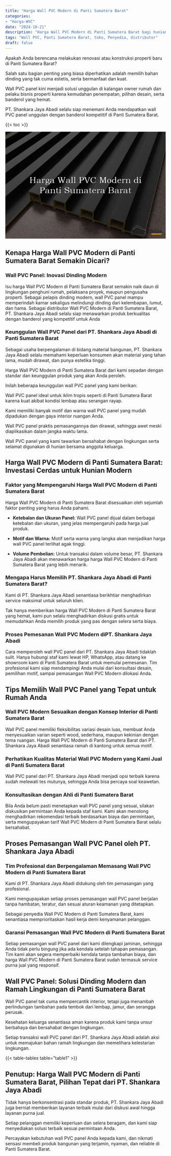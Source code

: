```yaml
---
title: "Harga Wall PVC Modern di Panti Sumatera Barat"
categories: 
- "Harga-WVC"
date: "2024-10-21"
description: "Harga Wall PVC Modern di Panti Sumatera Barat bagi hunian, kantor, serta gerai. Panel unggulan, variasi motif, variasi warna menarik, beserta layanan instalasi ditangani oleh tenaga ahli profesional serta garansi resmi!|Layanan penjualan Wall PVC Modern di Panti Sumatera Barat untuk keperluan tempat tinggal, kantor, atau toko, beserta produk berkualitas dan pemasangan oleh tenaga ahli profesional dan garansi resmi.|Solusi Wall PVC Modern di Panti Sumatera Barat yang terbukti bagi rumah, kantor, dan toko, bersama produk terbaik dan penempatan dikerjakan oleh tim profesional dan jaminan resmi.|Penyediaan Wall PVC Modern di Panti Sumatera Barat untuk rumah, perkantoran, serta ritel, beserta material berkualitas dan penempatan oleh tim ahli, lengkap dengan jaminan resmi.}"
tags: "Wall PVC, Panti Sumatera Barat, toko, Penyedia, distributor"
draft: false
---
```


Apakah Anda berencana melakukan renovasi atau konstruksi properti baru di Panti Sumatera Barat?

Salah satu bagian penting yang biasa diperhatikan adalah memilih bahan dinding yang tak cuma estetis, serta bermanfaat dan kuat.

Wall PVC panel kini menjadi solusi unggulan di kalangan owner rumah dan pelaku bisnis properti karena kemudahan penempatan, pilihan desain, serta banderol yang hemat.

PT. Shankara Jaya Abadi selalu siap menemani Anda mendapatkan wall PVC panel unggulan dengan banderol kompetitif di Panti Sumatera Barat.

{{< toc >}}

![Harga Wall PVC Modern di Panti Sumatera Barat](/images/Harga-WVC/Harga-Wall-PVC-Modern-di-Panti-Sumatera-Barat.png)


## Kenapa Harga Wall PVC Modern di Panti Sumatera Barat Semakin Dicari?

### Wall PVC Panel: Inovasi Dinding Modern

Isu harga Wall PVC Modern di Panti Sumatera Barat semakin naik daun di lingkungan penghuni rumah, pelaksana proyek, maupun pengusaha properti. Sebagai pelapis dinding modern, wall PVC panel mampu memperindah kamar sekaligus melindungi dinding dari kelembapan, lumut, dan hama. Sebagai distributor Wall PVC Modern di Panti Sumatera Barat, PT. Shankara Jaya Abadi selalu siap menawarkan produk berkualitas dengan banderol yang kompetitif untuk Anda

### Keunggulan Wall PVC Panel dari PT. Shankara Jaya Abadi di Panti Sumatera Barat

Sebagai usaha berpengalaman di bidang material bangunan, PT. Shankara Jaya Abadi selalu memahami keperluan konsumen akan material yang tahan lama, mudah dirawat, dan punya estetika tinggi.

Harga Wall PVC Modern di Panti Sumatera Barat dari kami sepadan dengan standar dan keunggulan produk yang akan Anda peroleh.

Inilah beberapa keunggulan wall PVC panel yang kami berikan:

Wall PVC panel ideal untuk iklim tropis seperti di Panti Sumatera Barat karena kuat akibat kondisi lembap atau serangan rayap.

Kami memiliki banyak motif dan warna wall PVC panel yang mudah dipadukan dengan gaya interior ruangan Anda.

Wall PVC panel praktis pemasangannya dan dirawat, sehingga awet meski diaplikasikan dalam jangka waktu lama.

Wall PVC panel yang kami tawarkan bersahabat dengan lingkungan serta selamat digunakan di hunian bersama anggota keluarga.

## Harga Wall PVC Modern di Panti Sumatera Barat: Investasi Cerdas untuk Hunian Modern

### Faktor yang Mempengaruhi Harga Wall PVC Modern di Panti Sumatera Barat

Harga Wall PVC Modern di Panti Sumatera Barat disesuaikan oleh sejumlah faktor penting yang harus Anda pahami.

- **Ketebalan dan Ukuran Panel:** Wall PVC panel dijual dalam berbagai ketebalan dan ukuran, yang jelas mempengaruhi pada harga jual produk.

- **Motif dan Warna:** Motif serta warna yang langka akan menjadikan harga wall PVC panel terlihat agak tinggi.

- **Volume Pembelian:** Untuk transaksi dalam volume besar, PT. Shankara Jaya Abadi akan menawarkan harga harga Wall PVC Modern di Panti Sumatera Barat yang lebih menarik.

### Mengapa Harus Memilih PT. Shankara Jaya Abadi di Panti Sumatera Barat?

Kami di PT. Shankara Jaya Abadi senantiasa berikhtiar menghadirkan service maksimal untuk seluruh klien.

Tak hanya memberikan harga Wall PVC Modern di Panti Sumatera Barat yang hemat, kami pun selalu menghadirkan diskusi gratis untuk memudahkan Anda memilih produk yang pas dengan selera serta biaya.

### Proses Pemesanan Wall PVC Modern diPT. Shankara Jaya Abadi

Cara memperoleh wall PVC panel dari PT. Shankara Jaya Abadi tidaklah sulit. Hanya hubungi staf kami lewat HP, WhatsApp, atau datang ke showroom kami di Panti Sumatera Barat untuk memulai pemesanan. Tim profesional kami siap mendampingi Anda mulai dari konsultasi desain, pemilihan motif, sampai pemasangan Wall PVC Modern dilokasi Anda.

## Tips Memilih Wall PVC Panel yang Tepat untuk Rumah Anda

### Wall PVC Modern Sesuaikan dengan Konsep Interior di Panti Sumatera Barat

Wall PVC panel memiliki fleksibilitas variasi desain luas, membuat Anda menyesuaikan varian seperti wood, sederhana, maupun kekinian dengan tema ruangan. Harga Wall PVC Modern di Panti Sumatera Barat dari PT. Shankara Jaya Abadi senantiasa ramah di kantong untuk semua motif.

### Perhatikan Kualitas Material Wall PVC Modern yang Kami Jual di Panti Sumatera Barat

Wall PVC panel dari PT. Shankara Jaya Abadi menjadi opsi terbaik karena sudah melewati tes mutunya, sehingga Anda bisa percaya soal keawetan.

### Konsultasikan dengan Ahli di Panti Sumatera Barat

Bila Anda belum pasti menetapkan wall PVC panel yang sesuai, silakan diskusikan permintaan Anda kepada staf kami. Kami akan menolong menghadirkan rekomendasi terbaik berdasarkan biaya dan permintaan, serta mengupayakan tarif Wall PVC Modern di Panti Sumatera Barat selalu bersahabat.

## Proses Pemasangan Wall PVC Panel oleh PT. Shankara Jaya Abadi

### Tim Profesional dan Berpengalaman Memasang Wall PVC Modern di Panti Sumatera Barat

Kami di PT. Shankara Jaya Abadi didukung oleh tim pemasangan yang profesional.

Kami mengupayakan setiap proses pemasangan wall PVC panel berjalan tanpa hambatan, teratur, dan sesuai aturan keamanan yang ditetapkan.

Sebagai penyedia Wall PVC Modern di Panti Sumatera Barat, kami senantiasa memprioritaskan hasil kerja demi kenyamanan pelanggan.

### Garansi Pemasangan Wall PVC Modern di Panti Sumatera Barat

Setiap pemasangan wall PVC panel dari kami dilengkapi jaminan, sehingga Anda tidak perlu bingung jika ada kendala setelah tahapan pemasangan. Tim kami akan segera memperbaiki kendala tanpa tambahan biaya, dan harga Wall PVC Modern di Panti Sumatera Barat sudah termasuk service purna jual yang responsif.

## Wall PVC Panel: Solusi Dinding Modern dan Ramah Lingkungan di Panti Sumatera Barat

Wall PVC panel tak cuma mempercantik interior, tetapi juga menambah perlindungan tambahan pada tembok dari lembap, jamur, dan serangga perusak.

Kesehatan keluarga senantiasa aman karena produk kami tanpa unsur berbahaya dan bersahabat dengan lingkungan.

Setiap transaksi wall PVC panel dari PT. Shankara Jaya Abadi adalah aksi untuk memajukan bahan ramah lingkungan dan memelihara kelestarian lingkungan.

{{< table-tables table="table1" >}}

## Penutup: Harga Wall PVC Modern di Panti Sumatera Barat, Pilihan Tepat dari PT. Shankara Jaya Abadi

Tidak hanya berkonsentrasi pada standar produk, PT. Shankara Jaya Abadi juga berniat memberikan layanan terbaik mulai dari diskusi awal hingga layanan purna jual.

Setiap pelanggan memiliki keperluan dan selera beragam, dan kami siap menyediakan solusi terbaik sesuai permintaan Anda.

Percayakan kebutuhan wall PVC panel Anda kepada kami, dan nikmati sensasi membeli produk bangunan yang terjamin, nyaman, dan reliable di Panti Sumatera Barat.